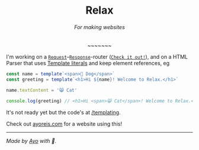 <h1 align="center">Relax</h1>
<h6 align="center">For making websites</h6>
<p align="center">~~~~~~~</p>

I'm working on a [`Request`](https://developer.mozilla.org/en-US/docs/Web/API/Request)–[`Response`](https://developer.mozilla.org/en-US/docs/Web/API/Response)-router ([`Check it out!`](/router/router.ts)), and on a HTML Parser that uses [Template literals](https://developer.mozilla.org/en-US/docs/Web/JavaScript/Reference/Template_literals) and keep element references, eg

```ts
const name = template`<span>🐶 Dog</span>`
const greeting = template`<h1>Hi ${name}! Welcome to Relax.</h1>`

name.textContent = '😸 Cat'

console.log(greeting) // <h1>Hi <span>😸 Cat</span>! Welcome to Relax.</h1>
```

It's not ready yet but the code's at [/templating](/templating).

Check out [ayoreis.com](//ayoreis.com) for a website using this!

---

_Made by [Ayo](//ayoreis.com) with 💖._
